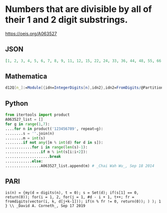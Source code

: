 # Numbers that are divisible by all of their 1 and 2 digit substrings\.
https://oeis.org/A063527
## JSON
```JSON
[1, 2, 3, 4, 5, 6, 7, 8, 9, 11, 12, 15, 22, 24, 33, 36, 44, 48, 55, 66, 77, 88, 99, 1111, 1155, 1248, 2222, 3333, 4444, 5555, 6666, 7777, 8888, 9999, 27216, 31248, 111111, 116688, 121212, 142128, 212184, 222222, 242424, 313131, 321216, 333333, 363636, 368424, 444444]
```
## Mathematica
```Mathematica
d12Q[n_]:=Module[{idn=IntegerDigits[n],idn2},idn2=FromDigits/@Partition[ idn,2,1];FreeQ[idn,0]&&And@@Divisible[n,idn]&&And@@Divisible[n,idn2]]; Select[Range[400000],d12Q] (* _Harvey P. Dale_, Aug 11 2015 *)
```
## Python
```Python
from itertools import product
A063527_list = []
for g in range(1,7):
....for n in product('123456789', repeat=g):
........s = ''.join(n)
........m = int(s)
........if not any([m % int(d) for d in s]):
............for i in range(len(s)-1):
................if m % int(s[i:i+2]):
....................break
............else:
................A063527_list.append(m) # _Chai Wah Wu_, Sep 18 2014
```
## PARI
```PARI
is(n) = {my(d = digits(n), t = 0); s = Set(d); if(s[1] == 0, return(0)); for(i = 1, 2, for(j = 1, #d - i + 1, t++; fr = fromdigits(vector(i, k, d[j+k-1])); if(n % fr != 0, return(0)); ) ); 1 } \\ _David A. Corneth_, Sep 17 2019
```
